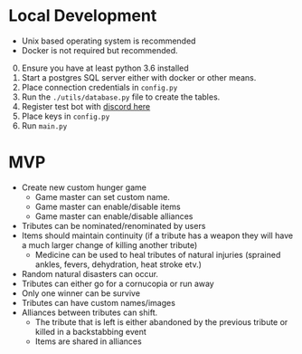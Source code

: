 # Local Development
- Unix based operating system is recommended
- Docker is not required but recommended.

0) Ensure you have at least python 3.6 installed
1) Start a postgres SQL server either with docker or other means.
2) Place connection credentials in `config.py`
3) Run the `./utils/database.py` file to create the tables.
4) Register test bot with [discord here](https://discord.com/developers/applications)
5) Place keys in `config.py`
6) Run `main.py` 


# MVP
- Create new custom hunger game
    - Game master can set custom name.
    - Game master can enable/disable items
    - Game master can enable/disable alliances
- Tributes can be nominated/renominated by users
- Items should maintain continuity (if a tribute has a weapon they will have a much larger change of killing another tribute)
    - Medicine can be used to heal tributes of natural injuries (sprained ankles, fevers, dehydration, heat stroke etv.)
- Random natural disasters can occur.
- Tributes can either go for a cornucopia or run away
- Only one winner can be survive
- Tributes can have custom names/images
- Alliances between tributes can shift. 
    - The tribute that is left is either abandoned by the previous tribute or killed in a backstabbing event
    - Items are shared in alliances 
